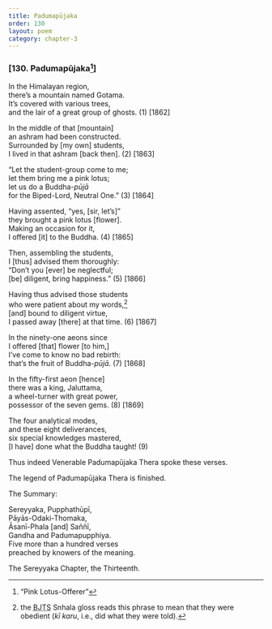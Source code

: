 ```yaml
---
title: Padumapūjaka
order: 130
layout: poem
category: chapter-3
---
```


### \[130. Padumapūjaka[^1]\]

In the Himalayan region,  
there’s a mountain named Gotama.  
It’s covered with various trees,  
and the lair of a great group of ghosts. (1) \[1862\]

In the middle of that \[mountain\]  
an ashram had been constructed.  
Surrounded by \[my own\] students,  
I lived in that ashram \[back then\]. (2) \[1863\]

“Let the student-group come to me;  
let them bring me a pink lotus;  
let us do a Buddha-*pūjā*  
for the Biped-Lord, Neutral One.” (3) \[1864\]

Having assented, “yes, \[sir, let’s\]”  
they brought a pink lotus \[flower\].  
Making an occasion for it,  
I offered \[it\] to the Buddha. (4) \[1865\]

Then, assembling the students,  
I \[thus\] advised them thoroughly:  
“Don’t you \[ever\] be neglectful;  
\[be\] diligent, bring happiness.” (5) \[1866\]

Having thus advised those students  
who were patient about my words,[^2]  
\[and\] bound to diligent virtue,  
I passed away \[there\] at that time. (6) \[1867\]

In the ninety-one aeons since  
I offered \[that\] flower \[to him,\]  
I’ve come to know no bad rebirth:  
that’s the fruit of Buddha-*pūjā*. (7) \[1868\]

In the fifty-first aeon \[hence\]  
there was a king, Jaluttama,  
a wheel-turner with great power,  
possessor of the seven gems. (8) \[1869\]

The four analytical modes,  
and these eight deliverances,  
six special knowledges mastered,  
\[I have\] done what the Buddha taught! (9)

Thus indeed Venerable Padumapūjaka Thera spoke these verses.

The legend of Padumapūjaka Thera is finished.

The Summary:

Sereyyaka, Pupphathūpī,  
Pāyās-Odaki-Thomaka,  
Āsanī-Phala \[and\] Saññī,  
Gandha and Padumapupphiya.  
Five more than a hundred verses  
preached by knowers of the meaning.

The Sereyyaka Chapter, the Thirteenth.

[^1]: “Pink Lotus-Offerer”

[^2]: the <abbr title="Buddha Jayanthi Tripitaka Series">BJTS</abbr> Snhala gloss reads this phrase to mean that they were obedient (*kī karu*, i.e., did what they were told).
